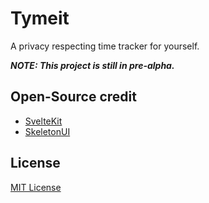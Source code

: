 # Tymeit

A privacy respecting time tracker for yourself.

**_NOTE: This project is still in pre-alpha._**

## Open-Source credit

- [SvelteKit](https://kit.svelte.dev)
- [SkeletonUI](https://www.skeleton.dev)

## License

[MIT License](LICNESE)
